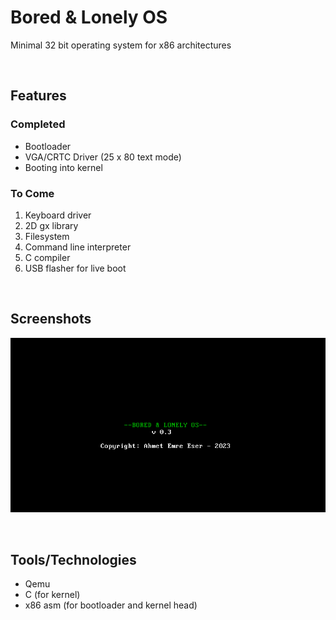 # Bored & Lonely OS
 
Minimal 32 bit operating system for x86 architectures

$~$
 
## Features
 
### Completed
- Bootloader
- VGA/CRTC Driver (25 x 80 text mode)
- Booting into kernel
 
### To Come
1. Keyboard driver
2. 2D gx library
3. Filesystem
4. Command line interpreter
5. C compiler
6. USB flasher for live boot
 

$~$

## Screenshots
![OS Banner Page](/screenshots/OS_banner_screen.png)
 

$~$ 

## Tools/Technologies
- Qemu
- C (for kernel)
- x86 asm (for bootloader and kernel head)
